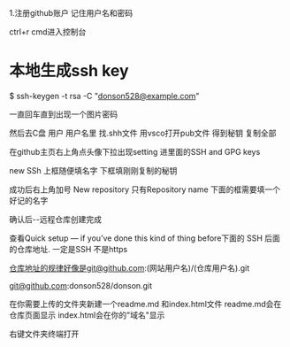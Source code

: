 1.注册github账户 记住用户名和密码

ctrl+r cmd进入控制台

# 本地生成ssh key

$ ssh-keygen -t rsa -C "donson528@example.com"

一直回车直到出现一个图片密码

然后去C盘 用户 用户名里 找.shh文件
用vsco打开pub文件 得到秘钥 复制全部

在github主页右上角点头像下拉出现setting 进里面的SSH and GPG keys 

new SSh 上框随便填名字
下框填刚刚复制的秘钥

成功后右上角加号 
  New repository 
  只有Repository name 下面的框需要填一个好记的名字

  确认后--远程仓库创建完成

  查看Quick setup — if you’ve done this kind of thing before下面的
  SSH 后面的仓库地址. 一定是SSH 不是https

仓库地址的规律好像是git@github.com:(网站用户名)/(仓库用户名).git

git@github.com:donson528/donson.git

在你需要上传的文件夹新建一个readme.md 和index.html文件
readme.md会在仓库页面显示 index.html会在你的"域名"显示

右键文件夹终端打开
